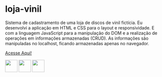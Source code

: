 # loja-vinil
<p>Sistema de cadastramento de uma loja de discos de vinil fictícia. Eu desenvolvi a aplicação em HTML e CSS para o layout e responsividade. E com a linguagem JavaScript para a manipulação do DOM e a realização de operações em informações armazenadas (CRUD). As informações são manipuladas no localhost, ficando armazenadas apenas no navegador.</p>
<p><a href="https://loja-vinil-guilhermenascdecarv.vercel.app/">Acesse Aqui!</a></p>
<div>
 	<img align="center" heigth="30" width="40" src="https://cdn.jsdelivr.net/gh/devicons/devicon/icons/javascript/javascript-original.svg"/>
  <img align="center" heigth="30" width="40" src="https://cdn.jsdelivr.net/gh/devicons/devicon/icons/css3/css3-original.svg"/>
	<img align="center" heigth="30" width="40" src="https://cdn.jsdelivr.net/gh/devicons/devicon/icons/html5/html5-original.svg"/>
 </div>
<!-- <img align="center" heigth="30" width="40" src="https://cdn.jsdelivr.net/gh/devicons/devicon/icons/nodejs/nodejs-original.svg"/> -->
